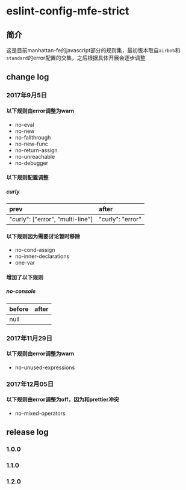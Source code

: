 # eslint-config-mfe-strict

## 简介

这是目前manhattan-fe的javascript部分的规则集，最初版本取自`airbnb`和`standard`的error配置的交集，之后根据具体开展会逐步调整

## change log

### 2017年9月5日

#### 以下规则由error调整为warn

* no-eval
* no-new
* no-fallthrough
* no-new-func
* no-return-assign
* no-unreachable
* no-debugger

#### 以下规则配置调整

##### curly

| prev | after|
| :--- | :----|
|"curly": ["error", "multi-line"]| "curly": "error"|

#### 以下规则因为需要讨论暂时移除

* no-cond-assign
* no-inner-declarations
* one-var

#### 增加了以下规则

##### no-console

| before | after|
| :--- | :----|
|null| | "no-console": "warn"|

### 2017年11月29日

#### 以下规则由error调整为warn

* no-unused-expressions

### 2017年12月05日

#### 以下规则由error调整为off，因为和prettier冲突

* no-mixed-operators

## release log

### 1.0.0
### 1.1.0
### 1.2.0